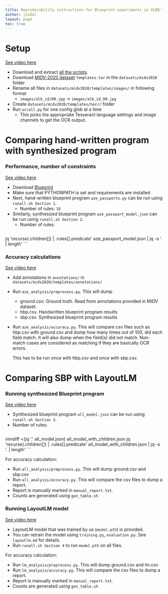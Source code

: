 ```yaml
---
title: Reproducibility instructions for Blueprint experiments in VLDB'22. 
author: jindal
layout: page
toc: true
---
```


# Setup
[See video here](https://www.loom.com/share/7150fb0e01ed4d25b98bda0daa693e43)

* Download and extract [all the scripts](https://drive.google.com/file/d/1XYru889eHSz9wOrNV5ScdlUGaLFSegPp/view?usp=sharing).
* Download [MIDV-2020 dataset](https://arxiv.org/abs/2107.00396) `templates.tar` in the `datasets/midv2020` folder 
* Rename all files in `datasets/midv2020/templates/images/` in following format
  * `images/alb_id/00.jpg` -> `images/alb_id_00.jpg`
* Create `datasets/midv2020/templates/hocr/` folder
* Run `ocrall.py` for one config glob at a time
  * This picks the appropriate Tesseract language settings and image channels to get the OCR output.

# Comparing hand-written program with synthesized program

### Performance, number of constraints
[See video here](https://www.loom.com/share/051e40caff884a0b95385144e9e751bd)

* Download [Blueprint](https://github.com/instabase/blueprint-oss/)
* Make sure that PYTHONPATH is set and requirements are installed
* Next, hand-written blueprint program `aze_passports.py` can be run using `runall.sh Section 1`.
	* Number of rules: `18`
* Similarly, synthesized blueprint program `aze_passport_model.json` can be run using `runall.sh Section 2`.
	* Number of rules: 
	  ```
jq 'recurse(.children[]) | .rules[].predicate' aze_passport_model.json | jq -s '. | length'
		```

### Accuracy calculations
[See video here](https://www.loom.com/share/8be3739b87054c29ba4be24b6e214a71)
* Add annotations in `annotations/` in `datasets/midv2020/templates/annotations/`
* Run `aze_analysis/preprocess.py`.  This will dump
  * ground.csv: Ground truth. Read from annotations provided in MIDV dataset.
  * hbp.csv. Handwritten blueprint program results
  * sbp.csv. Synthesized blueprint program results

* Run `aze_analysis/accuracy.py`. This will compare csv files such as hbp.csv
	with ground.csv and dump how many times out of 100, did each field match. It
	will also dump when the field(s) did not match. Non-match cases are
	considered as matching if they are basically OCR errors.

	This has to be run once with hbp.csv and once with sbp.csv.

# Comparing SBP with LayoutLM

### Running synthesized Blueprint program
[See video here](https://www.loom.com/share/1cd52910f90b4cf6bc124c39490d95ff)
* Synthesized blueprint program `all_model.json` can be run using `runall.sh Section 3`.
* Number of rules: 
	 ```
vimdiff <(jq '.' all_model.json) all_model_with_children.json
jq 'recurse(.children[]) | .rules[].predicate' all_model_with_children.json | jq -s '. | length'
	 ```

For accuracy calculation:
* Run `all_analysis/preprocess.py`. This will dump ground.csv and sbp.csv
* Run `all_analysis/accuracy.py`. This will compare the csv files to dump a report.
* Report is manually marked in `manual_report.txt`.
* Counts are generated using `gen_table.sh`

### Running LayoutLM model
[See video here](https://www.loom.com/share/dea468a7c0f84d179b8a9fe157eac9f4)
* LayoutLM model that was trained by us (`model.pth`) is provided.
* You can retrain the model using `training.py`, `evaluation.py`. See `layoutlm.md`
for details.
* Run `runall.sh Section 4` to run `model.pth` on all files.

For accuracy calculation:
* Run `lm_analysis/preprocess.py`. This will dump ground.csv and lm.csv
* Run `lm_analysis/accuracy.py`. This will compare the csv files to dump a report.
* Report is manually marked in `manual_report.txt`.
* Counts are generated using `gen_table.sh`
